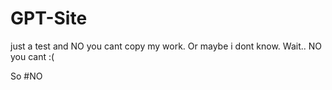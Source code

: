 # GPT-Site
just a test
and NO you cant copy my work. Or maybe i dont know. Wait.. NO you cant :(

So
#NO
